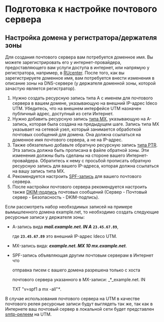 # Подготовка к настройке почтового сервера

## Настройка домена у регистратора/держателя зоны

Для создания почтового сервера вам потребуется доменное имя. Вы можете зарегистрировать его у интернет-провайдера, предоставляющего вам услуги доступа в интернет, или напрямую у регистратора, например, в [RUcenter](http://nic.ru/). После того, как вы зарегистрируете доменное имя, вам потребуется внести изменения в описание зоны на DNS-сервере \(у держателя доменной зоны, которой зачастую является регистратор\).

1. Нужно создать ресурсную запись типа А с именем для почтового сервера в вашем домене, указывающую на внешний IP-адрес Ideco UTM. Убедитесь, что на внешнем интерфейсе UTM назначен публичный адрес, доступный из сети Интернет.
2. Нужно добавить ресурсную запись [типа MX](https://ru.wikipedia.org/wiki/%D0%97%D0%B0%D0%BF%D0%B8%D1%81%D1%8C_MX), указывающую на A-запись, которая была создана на предыдущем шаге. Запись типа MX указывает на сетевой узел, который занимается обработкой почтовых сообщений для домена. Она должна ссылаться на доменное имя почтового сервера, а не на IP-адрес.
3. Также обязательно добавьте обратную ресурсную запись [типа PTR](https://ru.wikipedia.org/wiki/%D0%9E%D0%B1%D1%80%D0%B0%D1%82%D0%BD%D1%8B%D0%B9_%D0%B7%D0%B0%D0%BF%D1%80%D0%BE%D1%81_DNS). Эта запись должна быть прописана в файле обратной зоны. Эти изменения должны быть сделаны на стороне вашего Интернет-провайдера. Обратитесь к нему с просьбой прописать обратную ресурсную запись для вашего IP-адреса, которая должна ссылаться на вашу запись типа MX.
4. Рекомендуется настроить [SPF-запись](https://www.reg.ru/support/pochta_general/pochta-reg-ru/nastroyka-spf-ptr-i-dkim-zapisey/kak-nastroit-spf-zapis) для вашего почтового сервера.
5. После настройки почтового сервера рекомендуется настроить также [DKIM-подпись](https://ru.wikipedia.org/wiki/DomainKeys_Identified_Mail) почтовых сообщений \(Сервер - Почтовый сервер - Безопасность - DKIM-подпись\).

Если рассмотреть набор необходимых записей на примере вымышленного домена example.net, то необходимо создать следующие ресурсные записи у держателя зоны:

* А-запись вида _**mail.example.net. IN A**_ **`23.45.67.89`**,

  где **`23.45.67.89`** это внешний IP-адрес Ideco UTM.

* MX-запись вида: _**example.net. MX 10 mx.example.net**_.
* SPF-запись объявляющая другим почтовым серверам в Интернет что

  отправка писем с вашего домена разрешена только с хоста

  почтового сервера указанного в MX-записи: _\*_example.net. IN

  TXT "v=spf1 a mx -all"_\*_. 

В случае использования почтового сервера на UTM в качестве почтового релея ресурсные записи будут выглядеть так же, так как в Интернете ваш почтовый сервер в локальной сети будет представлен [smtp-релеем](https://github.com/ideco-team/docsUTM/tree/54be5c28981601375569bdca6ef75ead87808b16/Настройка_почтового_релея_для_публикации_сервера_в_локальной_сети/README.md) на UTM.


